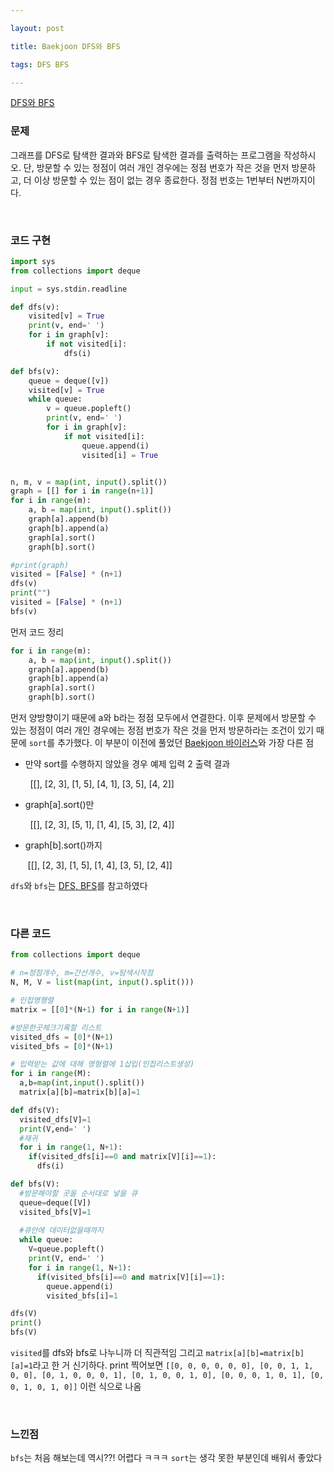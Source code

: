 ```yaml
---

layout: post

title: Baekjoon DFS와 BFS

tags: DFS BFS

---
```


[DFS와 BFS](https://www.acmicpc.net/problem/1260)

### 문제

그래프를 DFS로 탐색한 결과와 BFS로 탐색한 결과를 출력하는 프로그램을 작성하시오. 단, 방문할 수 있는 정점이 여러 개인 경우에는 정점 번호가 작은 것을 먼저 방문하고, 더 이상 방문할 수 있는 점이 없는 경우 종료한다. 정점 번호는 1번부터 N번까지이다.

<br/>

### 코드 구현

```python
import sys
from collections import deque

input = sys.stdin.readline

def dfs(v):
    visited[v] = True
    print(v, end=' ')
    for i in graph[v]:
        if not visited[i]:
            dfs(i)

def bfs(v):
    queue = deque([v])
    visited[v] = True
    while queue:
        v = queue.popleft()
        print(v, end=' ')
        for i in graph[v]:
            if not visited[i]:
                queue.append(i)
                visited[i] = True


n, m, v = map(int, input().split())
graph = [[] for i in range(n+1)]
for i in range(m):
    a, b = map(int, input().split())
    graph[a].append(b)
    graph[b].append(a)
    graph[a].sort()
    graph[b].sort()

#print(graph)
visited = [False] * (n+1)
dfs(v)
print("")
visited = [False] * (n+1)
bfs(v)
```

먼저 코드 정리

```python
for i in range(m):
    a, b = map(int, input().split())
    graph[a].append(b)
    graph[b].append(a)
    graph[a].sort()
    graph[b].sort()
```

먼저 양방향이기 때문에 a와 b라는 정점 모두에서 연결한다. 이후 문제에서 방문할 수 있는 정점이 여러 개인 경우에는 정점 번호가 작은 것을 먼저 방문하라는 조건이 있기 때문에 `sort`를 추가했다. 이 부분이 이전에 풀었던 [Baekjoon 바이러스](https://suyeon12.github.io/2022/12/29/baekjoon-%EB%B0%94%EC%9D%B4%EB%9F%AC%EC%8A%A4)와 가장 다른 점

- 만약 sort를 수행하지 않았을 경우 예제 입력 2 출력 결과

        [[], [2, 3], [1, 5], [4, 1], [3, 5], [4, 2]]

- graph[a].sort()만

        [[], [2, 3], [5, 1], [1, 4], [5, 3], [2, 4]]

- graph[b].sort()까지

       [[], [2, 3], [1, 5], [1, 4], [3, 5], [2, 4]]

`dfs`와 `bfs`는 [DFS, BFS](https://suyeon12.github.io/2022/12/30/dfs-bfs)를 참고하였다

<br/>

### 다른 코드

```python
from collections import deque

# n=정점개수, m=간선개수, v=탐색시작점
N, M, V = list(map(int, input().split()))

# 인접영행렬
matrix = [[0]*(N+1) for i in range(N+1)]

#방문한곳체크기록할 리스트
visited_dfs = [0]*(N+1)
visited_bfs = [0]*(N+1)

# 입력받는 값에 대해 영형렬에 1삽입(인접리스트생성)
for i in range(M):
  a,b=map(int,input().split())
  matrix[a][b]=matrix[b][a]=1

def dfs(V):
  visited_dfs[V]=1
  print(V,end=' ')
  #재귀
  for i in range(1, N+1):
    if(visited_dfs[i]==0 and matrix[V][i]==1):
      dfs(i)

def bfs(V):
  #방문해야할 곳을 순서대로 넣을 큐
  queue=deque([V])
  visited_bfs[V]=1
  
  #큐안에 데이터없을때까지
  while queue:
    V=queue.popleft()
    print(V, end=' ')
    for i in range(1, N+1):
      if(visited_bfs[i]==0 and matrix[V][i]==1):
        queue.append(i)
        visited_bfs[i]=1

dfs(V)
print()
bfs(V)
```

`visited`를 dfs와 bfs로 나누니까 더 직관적임 그리고 `matrix[a][b]=matrix[b][a]=1`라고 한 거 신기하다. print 찍어보면 `[[0, 0, 0, 0, 0, 0], [0, 0, 1, 1, 0, 0], [0, 1, 0, 0, 0, 1], [0, 1, 0, 0, 1, 0], [0, 0, 0, 1, 0, 1], [0, 0, 1, 0, 1, 0]]` 이런 식으로 나옴

<br/>

### 느낀점

`bfs`는 처음 해보는데 역시??! 어렵다 ㅋㅋㅋ `sort`는 생각 못한 부분인데 배워서 좋았다




